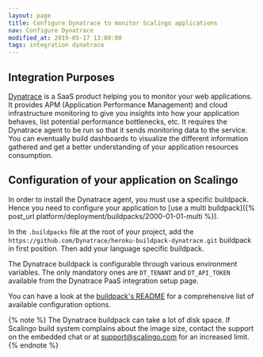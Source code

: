 ```yaml
---
layout: page
title: Configure Dynatrace to monitor Scalingo applications
nav: Configure Dynatrace
modified_at: 2019-05-17 13:00:00
tags: integration dynatrace
---
```


## Integration Purposes

[Dynatrace](https://www.dynatrace.fr/) is a SaaS product helping you to
monitor your web applications.
It provides APM (Application Performance Management) and cloud infrastructure
monitoring to give you insights into how your application behaves, list
potential performance bottlenecks, etc.
It requires the Dynatrace agent to be run so that it sends monitoring data to
the service. You can eventually build dashboards to visualize the different
information gathered and get a better understanding of your application
resources consumption.

## Configuration of your application on Scalingo

In order to install the Dynatrace agent, you must use a specific buildpack. Hence you need to
configure your application to [use a multi buildpack]({% post_url
platform/deployment/buildpacks/2000-01-01-multi %}).

In the `.buildpacks` file at the root of your project, add the
`https://github.com/Dynatrace/heroku-buildpack-dynatrace.git` buildpack in
first position. Then add your language specific buildpack.

The Dynatrace buildpack is configurable through various environment variables.
The only mandatory ones are `DT_TENANT` and `DT_API_TOKEN` available from the
Dynatrace PaaS integration setup page.

You can have a look at the
[buildpack's README](https://github.com/Dynatrace/heroku-buildpack-dynatrace#configuration) for a comprehensive list of
available configuration options.

{% note %}
The Dynatrace buildpack can take a lot of disk space. If Scalingo build system
complains about the image size, contact the support on the embedded chat or at
[support@scalingo.com](mailto:support@scalingo.com) for an increased limit.
{% endnote %}
